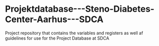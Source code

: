 # Projektdatabase---Steno-Diabetes-Center-Aarhus---SDCA
Project repository that contains the variables and registers as well af guidelines for use for the Project Database at SDCA
